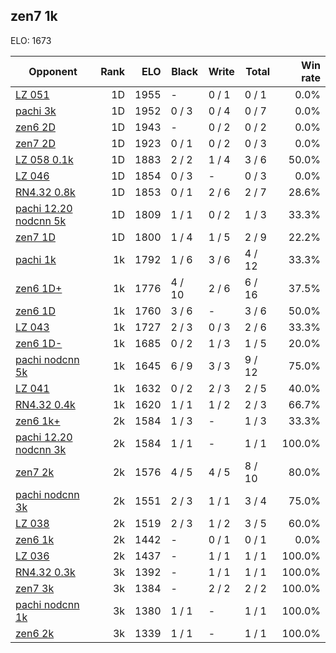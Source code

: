 ## zen7 1k ##

ELO: 1673

Opponent | Rank | ELO | Black | Write | Total | Win rate
---------|-----:|----:|-------|-------|-------|-------:
[LZ 051](LZ%20051.md) | 1D | 1955 | - | 0 / 1 | 0 / 1 | 0.0%
[pachi 3k](pachi%203k.md) | 1D | 1952 | 0 / 3 | 0 / 4 | 0 / 7 | 0.0%
[zen6 2D](zen6%202D.md) | 1D | 1943 | - | 0 / 2 | 0 / 2 | 0.0%
[zen7 2D](zen7%202D.md) | 1D | 1923 | 0 / 1 | 0 / 2 | 0 / 3 | 0.0%
[LZ 058 0.1k](LZ%20058%200.1k.md) | 1D | 1883 | 2 / 2 | 1 / 4 | 3 / 6 | 50.0%
[LZ 046](LZ%20046.md) | 1D | 1854 | 0 / 3 | - | 0 / 3 | 0.0%
[RN4.32 0.8k](RN4.32%200.8k.md) | 1D | 1853 | 0 / 1 | 2 / 6 | 2 / 7 | 28.6%
[pachi 12.20 nodcnn 5k](pachi%2012.20%20nodcnn%205k.md) | 1D | 1809 | 1 / 1 | 0 / 2 | 1 / 3 | 33.3%
[zen7 1D](zen7%201D.md) | 1D | 1800 | 1 / 4 | 1 / 5 | 2 / 9 | 22.2%
[pachi 1k](pachi%201k.md) | 1k | 1792 | 1 / 6 | 3 / 6 | 4 / 12 | 33.3%
[zen6 1D+](zen6%201D+.md) | 1k | 1776 | 4 / 10 | 2 / 6 | 6 / 16 | 37.5%
[zen6 1D](zen6%201D.md) | 1k | 1760 | 3 / 6 | - | 3 / 6 | 50.0%
[LZ 043](LZ%20043.md) | 1k | 1727 | 2 / 3 | 0 / 3 | 2 / 6 | 33.3%
[zen6 1D-](zen6%201D-.md) | 1k | 1685 | 0 / 2 | 1 / 3 | 1 / 5 | 20.0%
[pachi nodcnn 5k](pachi%20nodcnn%205k.md) | 1k | 1645 | 6 / 9 | 3 / 3 | 9 / 12 | 75.0%
[LZ 041](LZ%20041.md) | 1k | 1632 | 0 / 2 | 2 / 3 | 2 / 5 | 40.0%
[RN4.32 0.4k](RN4.32%200.4k.md) | 1k | 1620 | 1 / 1 | 1 / 2 | 2 / 3 | 66.7%
[zen6 1k+](zen6%201k+.md) | 2k | 1584 | 1 / 3 | - | 1 / 3 | 33.3%
[pachi 12.20 nodcnn 3k](pachi%2012.20%20nodcnn%203k.md) | 2k | 1584 | 1 / 1 | - | 1 / 1 | 100.0%
[zen7 2k](zen7%202k.md) | 2k | 1576 | 4 / 5 | 4 / 5 | 8 / 10 | 80.0%
[pachi nodcnn 3k](pachi%20nodcnn%203k.md) | 2k | 1551 | 2 / 3 | 1 / 1 | 3 / 4 | 75.0%
[LZ 038](LZ%20038.md) | 2k | 1519 | 2 / 3 | 1 / 2 | 3 / 5 | 60.0%
[zen6 1k](zen6%201k.md) | 2k | 1442 | - | 0 / 1 | 0 / 1 | 0.0%
[LZ 036](LZ%20036.md) | 2k | 1437 | - | 1 / 1 | 1 / 1 | 100.0%
[RN4.32 0.3k](RN4.32%200.3k.md) | 3k | 1392 | - | 1 / 1 | 1 / 1 | 100.0%
[zen7 3k](zen7%203k.md) | 3k | 1384 | - | 2 / 2 | 2 / 2 | 100.0%
[pachi nodcnn 1k](pachi%20nodcnn%201k.md) | 3k | 1380 | 1 / 1 | - | 1 / 1 | 100.0%
[zen6 2k](zen6%202k.md) | 3k | 1339 | 1 / 1 | - | 1 / 1 | 100.0%
